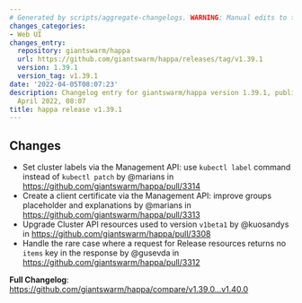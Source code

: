 ```yaml
---
# Generated by scripts/aggregate-changelogs. WARNING: Manual edits to this files will be overwritten.
changes_categories:
- Web UI
changes_entry:
  repository: giantswarm/happa
  url: https://github.com/giantswarm/happa/releases/tag/v1.39.1
  version: 1.39.1
  version_tag: v1.39.1
date: '2022-04-05T08:07:23'
description: Changelog entry for giantswarm/happa version 1.39.1, published on 05
  April 2022, 08:07
title: happa release v1.39.1
---
```


## Changes

* Set cluster labels via the Management API: use `kubectl label` command instead of `kubectl patch` by @marians in https://github.com/giantswarm/happa/pull/3314
* Create a client certificate via the Management API: improve groups placeholder and explanations by @marians in https://github.com/giantswarm/happa/pull/3313
* Upgrade Cluster API resources used to version `v1beta1` by @kuosandys in https://github.com/giantswarm/happa/pull/3308
* Handle the rare case where a request for Release resources returns no `items` key in the response by @gusevda in https://github.com/giantswarm/happa/pull/3312

**Full Changelog**: https://github.com/giantswarm/happa/compare/v1.39.0...v1.40.0
